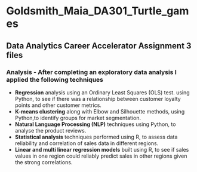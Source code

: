 # Goldsmith_Maia_DA301_Turtle_games
## Data Analytics Career Accelerator Assignment 3 files

### Analysis - After completing an exploratory data analysis I applied the following techniques

- ****Regression**** analysis using an Ordinary Least Squares (OLS) test. using Python, to see if there was a relationship between customer loyalty points and other customer metrics.
- ****K-means clustering**** along with Elbow and Silhouette methods, using Python,to identify groups for market segmentation.
- ****Natural Language Processing (NLP)**** techniques using Python, to analyse the product reviews.
- ****Statistical analysis**** techniques performed using R, to assess data reliability and correlation of sales data in different regions.
- ****Linear and multi linear regression models**** built using R, to see if sales values in one region could reliably predict sales in other regions given the strong correlations.
